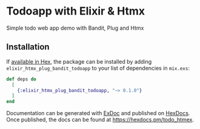 # Todoapp with Elixir & Htmx

Simple todo web app demo with Bandit, Plug and Htmx

## Installation

If [available in Hex](https://hex.pm/docs/publish), the package can be installed
by adding `elixir_htmx_plug_bandit_todoapp` to your list of dependencies in `mix.exs`:

```elixir
def deps do
  [
    {:elixir_htmx_plug_bandit_todoapp, "~> 0.1.0"}
  ]
end
```

Documentation can be generated with [ExDoc](https://github.com/elixir-lang/ex_doc)
and published on [HexDocs](https://hexdocs.pm). Once published, the docs can
be found at <https://hexdocs.pm/todo_htmex>.

